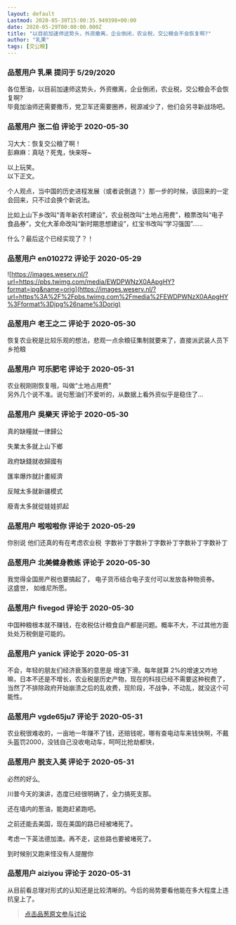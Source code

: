 ```yaml
---
layout: default
Lastmod: 2020-05-30T15:00:35.949398+00:00
date: 2020-05-29T00:00:00.000Z
title: "以目前加速师这势头，外资撤离，企业倒闭，农业税，交公粮会不会恢复啊?"
author: "乳果"
tags: [交公粮]
---
```



### 品葱用户 **乳果** 提问于 5/29/2020
    
各位葱油，以目前加速师这势头，外资撤离，企业倒闭，农业税，交公粮会不会恢复啊?  
毕竟加油师还需要撒币，党卫军还需要圈养，税源减少了，他们会另寻新战场吧。
    
                

### 品葱用户 **张二伯** 评论于 2020-05-30
        
习大大：恢复交公粮了啊！  
彭麻麻：真哒？死鬼，快来呀~  
  
以上玩笑。  
以下正文。  
  
个人观点，当中国的历史进程发展（或者说倒退？）那一步的时候，该回来的一定会回来，只不过会换个新说法。  
  
比如上山下乡改叫“青年新农村建设”，农业税改叫“土地占用费”，粮票改叫“电子食品券”，文化大革命改叫“新时期思想建设”，红宝书改叫“学习强国”……  
  
什么？最后这个已经实现了？！
        
                

### 品葱用户 **en010272** 评论于 2020-05-29
        
![https://images.weserv.nl/?url=https://pbs.twimg.com/media/EWDPWNzX0AApgHY?format=jpg&name=orig](https://images.weserv.nl/?url=https%3A%2F%2Fpbs.twimg.com%2Fmedia%2FEWDPWNzX0AApgHY%3Fformat%3Djpg%26name%3Dorig)
        
                

### 品葱用户 **老王之二** 评论于 2020-05-30
        
恢复农业税是比较乐观的想法，悲观一点余粮征集制就要来了，直接派武装人员下乡抢粮
        
                

### 品葱用户 **可乐肥宅** 评论于 2020-05-31
        
农业税刚刚恢复哦，叫做“土地占用费”  
另外几个说不准。说句葱油们不爱听的，从数据上看外资似乎是稳住了...
        
                

### 品葱用户 **吳樂天** 评论于 2020-05-30
        
真的缺糧就一律歸公  
  
失業太多就上山下鄉  
  
政府缺錢就收歸國有  
  
匯率爆炸就計畫經濟  
  
反賊太多就新疆模式  
  
廢青太多就從娃娃抓起
        
                

### 品葱用户 **啦啦啦你** 评论于 2020-05-29
        
你别说 他们还真的有在考虑农业税  字数补丁字数补丁字数补丁字数补丁字数补丁
        
                

### 品葱用户 **北美健身教练** 评论于 2020-05-30
        
我觉得全国房产税也要搞起了， 电子货币结合电子支付可以发放各种物资券。  
这盛世， 如维尼所愿。
        
                

### 品葱用户 **fivegod** 评论于 2020-05-30
        
中国种粮根本就不赚钱，在收税估计粮食自产都是问题。概率不大，不过其他方面处处万税倒是可能的。
        
                

### 品葱用户 **yanick** 评论于 2020-05-31
        
不会，年轻的朋友们经济衰落的意思是 增速下滑。每年就算 2%的增速又咋地嘛，日本不还是不增长，农业税是历史产物，现在的科技已经不需要这种税费了，当然了不排除政府开始崩溃之后的乱收费，现阶段，不战争，不动乱，就没这个可能性。
        
                

### 品葱用户 **vgde65ju7** 评论于 2020-05-31
        
农业税很难收的，一亩地一年赚不了钱，还赔钱呢，哪有查电动车来钱快啊，不戴头盔罚2000，没钱自己没收电动车，呵呵比抢劫都快，
        
                

### 品葱用户 **脱支入英** 评论于 2020-05-31
        
必然的好么,  
  
川普今天的演讲，态度已经很明确了，全力搞死支那。  
  
还在墙内的葱油，能跑赶紧跑吧。  
  
之前还能去美国，现在美国的路已经被堵死了。  
  
考虑一下英法德加澳。再不走，这些路也要被堵死了。  
  
到时候别又跑来怪没有人提醒你
        
                

### 品葱用户 **aiziyou** 评论于 2020-05-31
        
从目前看总理对形式的认知还是比较清晰的。今后的局势要看他能在多大程度上违抗皇上了。
        
                





> [点击品葱原文参与讨论](https://pincong.rocks/question/26317)

